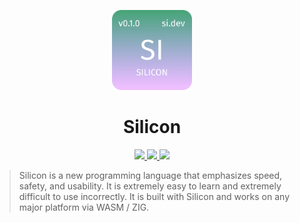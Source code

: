 <p align="center">
  <img src="assets/si.svg" height="128px" width="128px" />
</p>

<h1 align="center">Silicon</h1>

<p align="center">
  <a href="https://join.slack.com/t/ironlang/shared_invite/enQtNTEyODMwMDk4MDY1LTYzMWNkOTRlNzM1YmE2Mzk4MjRmZjE3NzhiM2FkOGVlMjhjYThkODlhY2MzMTVlYWJkN2Y0YzIyNjE3MDkwN2Y">
    <img src="https://img.shields.io/badge/slack-join-08d187.svg" />
  </a>
  <a href="https://travis-ci.org/sejr/iron">
    <img src="https://travis-ci.org/sejr/iron.svg?branch=master" />
  </a>
  <a href="https://codecov.io/gh/sejr/iron">
    <img src="https://codecov.io/gh/sejr/iron/branch/master/graph/badge.svg" />
  </a>
</p>

> Silicon is a new programming language that emphasizes speed, safety, and usability. It is extremely easy to learn and extremely difficult to use incorrectly. It is built with Silicon and works on any major platform via WASM / ZIG.
